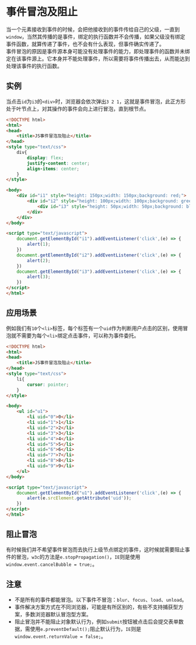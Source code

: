 # 事件冒泡及阻止

当一个元素接收到事件的时候，会把他接收到的事件传给自己的父级，一直到`window`，当然其传播的是事件，绑定的执行函数并不会传播，如果父级没有绑定事件函数，就算传递了事件，也不会有什么表现，但事件确实传递了。  
事件冒泡的原因是事件源本身可能没有处理事件的能力，即处理事件的函数并未绑定在该事件源上。它本身并不能处理事件，所以需要将事件传播出去，从而能达到处理该事件的执行函数。

## 实例
当点击`id`为`i3`的`<div>`时，浏览器会依次弹出`3 2 1`，这就是事件冒泡，此正方形处于叶节点上，对其操作的事件会向上进行冒泡，直到根节点。
```html
<!DOCTYPE html>
<html>
<head>
    <title>JS事件冒泡及阻止</title>
</head>
<style type="text/css">
    div{
        display: flex;
        justify-content: center;
        align-items: center;
    }
</style>

<body>
    <div id="i1" style="height: 150px;width: 150px;background: red;">
        <div id="i2" style="height: 100px;width: 100px;background: green;">
            <div id="i3" style="height: 50px;width: 50px;background: blue;"></div>
        </div>
    </div>
</body>

<script type="text/javascript">
    document.getElementById("i1").addEventListener('click',(e) => {
        alert(1);
    }) 
    document.getElementById("i2").addEventListener('click',(e) => {
        alert(2);
    })  
    document.getElementById("i3").addEventListener('click',(e) => {
        alert(3);
    })     
</script>
</html>
```
## 应用场景
例如我们有`10`个`<li>`标签，每个标签有一个`uid`作为判断用户点击的区别，使用冒泡就不需要为每个`<li>`绑定点击事件，可以称为事件委托。

```html
<!DOCTYPE html>
<html>
<head>
    <title>JS事件冒泡及阻止</title>
</head>
<style type="text/css">
    li{
        cursor: pointer;
    }
</style>

<body>
    <ul id="u1">
        <li uid="0">0</li>
        <li uid="1">1</li>
        <li uid="2">2</li>
        <li uid="3">3</li>
        <li uid="4">4</li>
        <li uid="5">5</li>
        <li uid="6">6</li>
        <li uid="7">7</li>
        <li uid="8">8</li>
        <li uid="9">9</li>
    </ul>
</body>

<script type="text/javascript">
    document.getElementById("u1").addEventListener('click',(e) => {
        alert(e.srcElement.getAttribute('uid'));
    })    
</script>
</html>
```

## 阻止冒泡
有时候我们并不希望事件冒泡而去执行上级节点绑定的事件，这时候就需要阻止事件的冒泡，`w3c`的方法是`e.stopPropagation()`，`IE`则是使用` window.event.cancelBubble = true;`。

## 注意
* 不是所有的事件都能冒泡。以下事件不冒泡：`blur`、`focus`、`load`、`unload`。
* 事件解决方案方式在不同浏览器，可能是有所区别的，有些不支持捕获型方案，多数浏览器默认冒泡型方案。
* 阻止冒泡并不能阻止对象默认行为，例如`submit`按钮被点击后会提交表单数据，需使用`e.preventDefault();`阻止默认行为，`IE`则是`window.event.returnValue = false;`。


